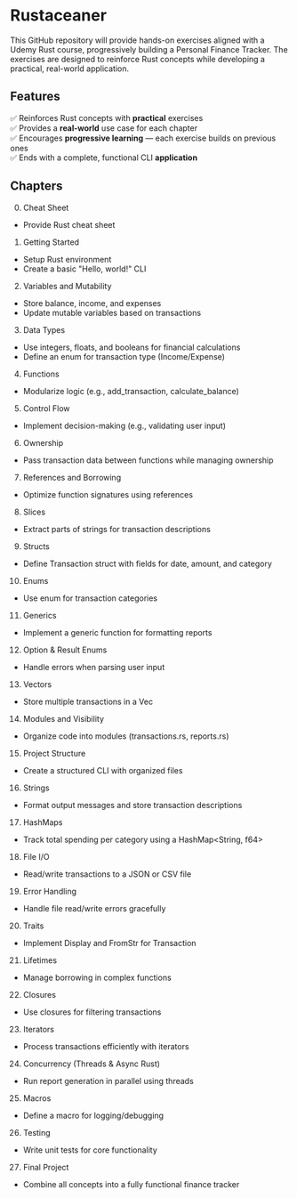 # Rustaceaner

This GitHub repository will provide hands-on exercises aligned with a Udemy Rust course, progressively building a Personal Finance Tracker. The exercises are designed to reinforce Rust concepts while developing a practical, real-world application.

## Features
✅ Reinforces Rust concepts with **practical** exercises\
✅ Provides a **real-world** use case for each chapter\
✅ Encourages **progressive learning** — each exercise builds on previous ones\
✅ Ends with a complete, functional CLI **application**

## Chapters
0. Cheat Sheet
* Provide Rust cheat sheet

1. Getting Started
* Setup Rust environment
* Create a basic "Hello, world!" CLI

2. Variables and Mutability
* Store balance, income, and expenses
* Update mutable variables based on transactions

3. Data Types
* Use integers, floats, and booleans for financial calculations
* Define an enum for transaction type (Income/Expense)

4. Functions
* Modularize logic (e.g., add_transaction, calculate_balance)

5. Control Flow
* Implement decision-making (e.g., validating user input)

6. Ownership
* Pass transaction data between functions while managing ownership

7. References and Borrowing
* Optimize function signatures using references

8. Slices
* Extract parts of strings for transaction descriptions

9. Structs
* Define Transaction struct with fields for date, amount, and category

10. Enums
* Use enum for transaction categories

11. Generics
* Implement a generic function for formatting reports

12. Option & Result Enums
* Handle errors when parsing user input

13. Vectors
* Store multiple transactions in a Vec<Transaction>

14. Modules and Visibility
* Organize code into modules (transactions.rs, reports.rs)

15. Project Structure
* Create a structured CLI with organized files

16. Strings
* Format output messages and store transaction descriptions

17. HashMaps
* Track total spending per category using a HashMap<String, f64>

18. File I/O
* Read/write transactions to a JSON or CSV file

19. Error Handling
* Handle file read/write errors gracefully

20. Traits
* Implement Display and FromStr for Transaction

21. Lifetimes
* Manage borrowing in complex functions

22. Closures
* Use closures for filtering transactions

23. Iterators
* Process transactions efficiently with iterators

24. Concurrency (Threads & Async Rust)
* Run report generation in parallel using threads

25. Macros
* Define a macro for logging/debugging

26. Testing
* Write unit tests for core functionality

27. Final Project
* Combine all concepts into a fully functional finance tracker